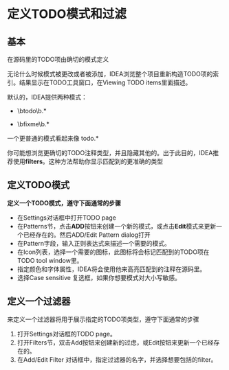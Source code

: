 # 定义TODO模式和过滤

## 基本

在源码里的TODO项由确切的模式定义

无论什么时候模式被更改或者被添加，IDEA浏览整个项目重新构造TODO项的索引。结果显示在TODO工具窗口，在Viewing TODO items里面描述。

默认的，IDEA提供两种模式：

* \btodo\b.\*

* \bfixme\b.\*

一个更普通的模式看起来像 todo.\*

你可能想浏览更确切的TODO注释类型，并且隐藏其他的。出于此目的，IDEA推荐使用**filters**。这种方法帮助你显示匹配到的更准确的类型

## 定义TODO模式

**定义一个TODO模式，遵守下面通常的步骤**

* 在Settings对话框中打开TODO page
* 在Patterns节，点击**ADD**按钮来创建一个新的模式，或点击**Edit**模式来更新一个已经存在的。然后ADD/Edit Pattern dialog打开
* 在Pattern字段，输入正则表达式来描述一个需要的模式。
* 在Icon列表，选择一个需要的图标，此图标将会标记匹配到的TODO项在TODO tool window里。
* 指定颜色和字体属性，IDEA将会使用他来高亮匹配到的注释在源码里。
* 选择Case sensitive 复选框，如果你想要模式对大小写敏感。



## 定义一个过滤器

来定义一个过滤器将用于展示指定的TODO项类型，遵守下面通常的步骤

1. 打开Settings对话框的TODO page。
2. 打开Filters节，双击Add按钮来创建新的过虑，或Edit按钮来更新一个已经存在的。
3. 在Add/Edit Filter 对话框中，指定过滤器的名字，并选择想要包括的filter。



